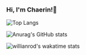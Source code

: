 ### Hi, I'm Chaerin!💜

<!--
**chaerin-dev/chaerin-dev** is a ✨ _special_ ✨ repository because its `README.md` (this file) appears on your GitHub profile.

Here are some ideas to get you started:

- 🔭 I’m currently working on ...
- 🌱 I’m currently learning ...
- 👯 I’m looking to collaborate on ...
- 🤔 I’m looking for help with ...
- 💬 Ask me about ...
- 📫 How to reach me: ...
- 😄 Pronouns: ...
- ⚡ Fun fact: ...
-->

![Top Langs](https://github-readme-stats.vercel.app/api/top-langs/?username=chaerin-dev&layout=compact&theme=github_dark)

![Anurag's GitHub stats](https://github-readme-stats.vercel.app/api?username=chaerin-dev&count_private=true&show_icons=true&layout=compact&theme=github_dark)

![willianrod's wakatime stats](https://github-readme-stats.vercel.app/api/wakatime?username=chaerin_dev&layout=compact&theme=github_dark)
